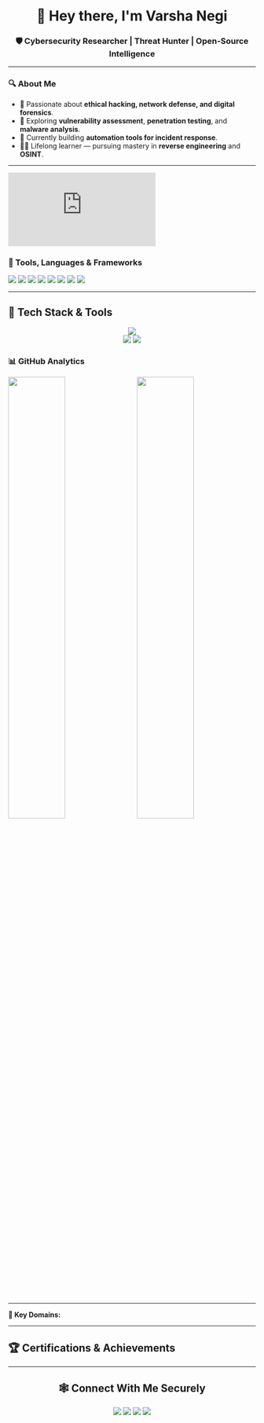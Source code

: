 
<h1 align="center">👾 Hey there, I'm Varsha Negi</h1>
<h3 align="center">🛡️ Cybersecurity Researcher | Threat Hunter | Open-Source Intelligence</h3>

---

### 🔍 About Me
- 🧠 Passionate about **ethical hacking, network defense, and digital forensics**.  
- 🧩 Exploring **vulnerability assessment**, **penetration testing**, and **malware analysis**.  
- 🔭 Currently building **automation tools for incident response**.  
- 🧑‍🏫 Lifelong learner — pursuing mastery in **reverse engineering** and **OSINT**.  

---
<iframe src="https://tryhackme.com/api/v2/badges/public-profile?userPublicId=3459305" style='border:none;'></iframe>

### 🧰 Tools, Languages & Frameworks
<p align="left">
  <img src="https://img.shields.io/badge/Python-3776AB?style=for-the-badge&logo=python&logoColor=white" />
  <img src="https://img.shields.io/badge/Bash-4EAA25?style=for-the-badge&logo=gnu-bash&logoColor=white" />
  <img src="https://img.shields.io/badge/Kali%20Linux-557C94?style=for-the-badge&logo=kalilinux&logoColor=white" />
  <img src="https://img.shields.io/badge/Metasploit-003366?style=for-the-badge&logo=metasploit&logoColor=white" />
  <img src="https://img.shields.io/badge/Wireshark-1679A7?style=for-the-badge&logo=wireshark&logoColor=white" />
  <img src="https://img.shields.io/badge/Nmap-4682B4?style=for-the-badge&logo=nmap&logoColor=white" />
  <img src="https://img.shields.io/badge/Docker-2496ED?style=for-the-badge&logo=docker&logoColor=white" />
  <img src="https://img.shields.io/badge/GitHub%20Actions-2088FF?style=for-the-badge&logo=githubactions&logoColor=white" />
</p>

---
## 🧰 Tech Stack & Tools

<p align="center">
  <img src="https://skillicons.dev/icons?i=python,c,html,css,linux,bash,git,docker" /><br/>
  <img src="https://img.shields.io/badge/IBM%20Watson-052FAD?style=for-the-badge&logo=ibm&logoColor=white" />
  <img src="https://img.shields.io/badge/Kali%20Linux-557C94?style=for-the-badge&logo=kalilinux&logoColor=white" />
</p>

### 📊 GitHub Analytics
<p align="left">
  <img width="48%" src="https://github-readme-stats.vercel.app/api?username=varshanegi18&show_icons=true&theme=highcontrast" />
  <img width="48%" align="right" src="https://github-readme-streak-stats.herokuapp.com/?user=varshanegi18&theme=highcontrast" />
</p>
<!--<p>
  <img width="25%" src="https://github-readme-stats.vercel.app/api/top-langs/?username=varshanegi18&layout=compact&theme=highcontrast" />
</p>

<!-- ![activity graph](https://github-readme-activity-graph.vercel.app/graph?username=varshanegi18&theme=react-dark)
-->
---

**🧩 Key Domains:**

---

## 🏆 Certifications & Achievements

---

<!--<h2 align="center">🌐 Connect With Me</h2>

<p align="center">
  <a href="mailto:varshanegi066@gmail.com"><img src="https://img.shields.io/badge/Email-CC0000?style=flat-square&logo=protonmail&logoColor=white"></a>
  <a href="https://linkedin.com/in/varsha-negi-06618c"><img src="https://img.shields.io/badge/LinkedIn-0A66C2?style=flat-square&logo=linkedin&logoColor=white"></a>
  <a href="https://github.com/varshanegi18"><img src="https://img.shields.io/badge/GitHub-0D1117?style=flat-square&logo=github&logoColor=white"></a>
  <a href="https://tryhackme.com/p/yourusername"><img src="https://img.shields.io/badge/TryHackMe-2D2D2D?style=flat-square&logo=tryhackme&logoColor=white"></a>
</p>
-->
<h2 align="center">🕸️ Connect With Me Securely</h2>

<p align="center">
  <a href="mailto:varshanegi066@gmail.com"><img src="https://img.shields.io/badge/Email-CC0000?style=for-the-badge&logo=protonmail&logoColor=white"></a>
  <a href="https://linkedin.com/in/varsha-negi-06618c"><img src="https://img.shields.io/badge/LinkedIn-0A66C2?style=for-the-badge&logo=linkedin&logoColor=white"></a>
  <a href="https://github.com/varshanegi18"><img src="https://img.shields.io/badge/GitHub-0D1117?style=for-the-badge&logo=github&logoColor=white"></a>
  <a href="https://tryhackme.com/p/Varshanegi"><img src="https://img.shields.io/badge/TryHackMe-2D2D2D?style=for-the-badge&logo=tryhackme&logoColor=white"></a>
</p>


